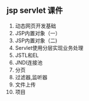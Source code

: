 ## jsp servlet 课件

1. 动态网页开发基础
2. JSP内置对象（一）
3. JSP内置对象（二)
4. Servlet使用分层实现业务处理
5. JSTL和EL
6. JNDI连接池
7. 分页
8. 过滤器,监听器
9. 文件上传
10. 项目